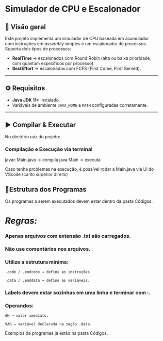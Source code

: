 # Simulador de CPU e Escalonador

## 📌 Visão geral
Este projeto implementa um simulador de CPU baseada em acumulador com instruções em *assembly* simples e um escalonador de processos.  
Suporta dois tipos de processos:  
- **RealTime** → escalonados com Round Robin (alta ou baixa prioridade, com quantum específicos por processo).  
- **BestEffort** → escalonados com FCFS (First Come, First Served).

---

## ⚙️ Requisitos
- **Java JDK 11+** instalado.  
- Variáveis de ambiente `JAVA_HOME` e `PATH` configuradas corretamente.  

---

## ▶️ Compilar & Executar
No diretório raiz do projeto:

### Compilação e Execução via terminal
javac Main.java -> compila
java Main -> executa

Caso tenha problemas na execução, é possível rodar a Main.java via UI do VScode (canto superior direito)

## 📂Estrutura dos Programas

Os programas a serem executados devem estar dentro da pasta Códigos.

# *Regras:*

### Apenas arquivos com extensão .txt são carregados.

### Não use comentários nos arquivos.

### Utilize a estrutura mínima:

    .code / .endcode → define as instruções.

    .data / .enddata → define as variáveis.

### Labels devem estar sozinhas em uma linha e terminar com :.

### Operandos:

    #N → valor imediato.

    VAR → variável declarada na seção .data.


Exemplos de programas já estão na pasta Códigos.

